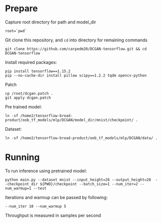 # Prepare

Capture root directory for path and model_dir
```
root=`pwd`
```

Git clone this repository, and `cd` into directory for remaining commands
```
git clone https://github.com/carpedm20/DCGAN-tensorflow.git && cd DCGAN-tensorflow
```

Install required packages:
```
pip install tensorflow==1.15.2
pip --no-cache-dir install pillow scipy==1.2.2 tqdm opencv-python 
```

Patch
```
cp /root/dcgan.patch .
git apply dcgan.patch
```

Pre trained model:
```
ln -sf /home2/tensorflow-broad-product/oob_tf_models/mlp/DCGAN/model_dir/mnist/checkpoint/ .
```

Dataset:
```
ln -sf /home2/tensorflow-broad-product/oob_tf_models/mlp/DCGAN/data/ .
```

# Running

To run inference using pretrained model:
```
python main.py --dataset mnist --input_height=28 --output_height=28  --checkpoint_dir ${PWD}/checkpoint --batch_size=1 --num_iter=2 --num_warmup=1 --test
```

Iterations and warmup can be passed by following:
```
--num_iter 10 --num_warmup 5
```

Throughput is measured in samples per second
